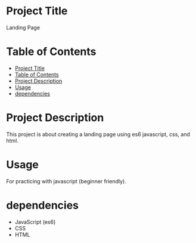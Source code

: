 # Project Title
Landing Page

# Table of Contents

- [Project Title](#project-title)
- [Table of Contents](#table-of-contents)
- [Project Description](#project-description)
- [Usage](#usage)
- [dependencies](#dependencies)

# Project Description
This project is about creating a landing page using es6 javascript, css, and html.

# Usage
For practicing with javascript (beginner friendly).

# dependencies
* JavaScript (es6)
* CSS
* HTML